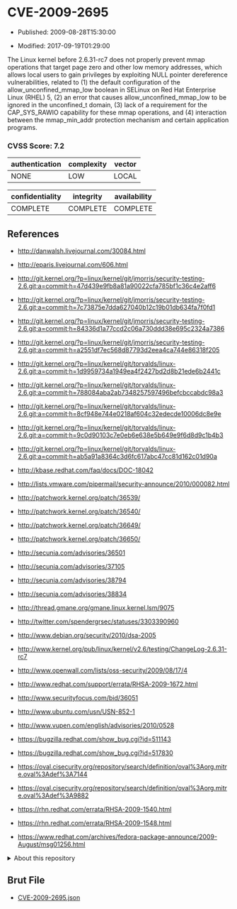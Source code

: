 # CVE-2009-2695

- Published: 2009-08-28T15:30:00

- Modified: 2017-09-19T01:29:00

The Linux kernel before 2.6.31-rc7 does not properly prevent mmap operations that target page zero and other low memory addresses, which allows local users to gain privileges by exploiting NULL pointer dereference vulnerabilities, related to (1) the default configuration of the allow_unconfined_mmap_low boolean in SELinux on Red Hat Enterprise Linux (RHEL) 5, (2) an error that causes allow_unconfined_mmap_low to be ignored in the unconfined_t domain, (3) lack of a requirement for the CAP_SYS_RAWIO capability for these mmap operations, and (4) interaction between the mmap_min_addr protection mechanism and certain application programs.

### CVSS Score: **7.2**

| authentication | complexity | vector |
| --- | --- | --- |
| NONE | LOW | LOCAL |

| confidentiality | integrity | availability |
| --- | --- | --- |
| COMPLETE | COMPLETE | COMPLETE |

## References

* http://danwalsh.livejournal.com/30084.html

* http://eparis.livejournal.com/606.html

* http://git.kernel.org/?p=linux/kernel/git/jmorris/security-testing-2.6.git;a=commit;h=47d439e9fb8a81a90022cfa785bf1c36c4e2aff6

* http://git.kernel.org/?p=linux/kernel/git/jmorris/security-testing-2.6.git;a=commit;h=7c73875e7dda627040b12c19b01db634fa7f0fd1

* http://git.kernel.org/?p=linux/kernel/git/jmorris/security-testing-2.6.git;a=commit;h=84336d1a77ccd2c06a730ddd38e695c2324a7386

* http://git.kernel.org/?p=linux/kernel/git/jmorris/security-testing-2.6.git;a=commit;h=a2551df7ec568d87793d2eea4ca744e86318f205

* http://git.kernel.org/?p=linux/kernel/git/torvalds/linux-2.6.git;a=commit;h=1d9959734a1949ea4f2427bd2d8b21ede6b2441c

* http://git.kernel.org/?p=linux/kernel/git/torvalds/linux-2.6.git;a=commit;h=788084aba2ab7348257597496befcbccabdc98a3

* http://git.kernel.org/?p=linux/kernel/git/torvalds/linux-2.6.git;a=commit;h=8cf948e744e0218af604c32edecde10006dc8e9e

* http://git.kernel.org/?p=linux/kernel/git/torvalds/linux-2.6.git;a=commit;h=9c0d90103c7e0eb6e638e5b649e9f6d8d9c1b4b3

* http://git.kernel.org/?p=linux/kernel/git/torvalds/linux-2.6.git;a=commit;h=ab5a91a8364c3d6fc617abc47cc81d162c01d90a

* http://kbase.redhat.com/faq/docs/DOC-18042

* http://lists.vmware.com/pipermail/security-announce/2010/000082.html

* http://patchwork.kernel.org/patch/36539/

* http://patchwork.kernel.org/patch/36540/

* http://patchwork.kernel.org/patch/36649/

* http://patchwork.kernel.org/patch/36650/

* http://secunia.com/advisories/36501

* http://secunia.com/advisories/37105

* http://secunia.com/advisories/38794

* http://secunia.com/advisories/38834

* http://thread.gmane.org/gmane.linux.kernel.lsm/9075

* http://twitter.com/spendergrsec/statuses/3303390960

* http://www.debian.org/security/2010/dsa-2005

* http://www.kernel.org/pub/linux/kernel/v2.6/testing/ChangeLog-2.6.31-rc7

* http://www.openwall.com/lists/oss-security/2009/08/17/4

* http://www.redhat.com/support/errata/RHSA-2009-1672.html

* http://www.securityfocus.com/bid/36051

* http://www.ubuntu.com/usn/USN-852-1

* http://www.vupen.com/english/advisories/2010/0528

* https://bugzilla.redhat.com/show_bug.cgi?id=511143

* https://bugzilla.redhat.com/show_bug.cgi?id=517830

* https://oval.cisecurity.org/repository/search/definition/oval%3Aorg.mitre.oval%3Adef%3A7144

* https://oval.cisecurity.org/repository/search/definition/oval%3Aorg.mitre.oval%3Adef%3A9882

* https://rhn.redhat.com/errata/RHSA-2009-1540.html

* https://rhn.redhat.com/errata/RHSA-2009-1548.html

* https://www.redhat.com/archives/fedora-package-announce/2009-August/msg01256.html

<details>
<summary>About this repository</summary> 

  This repository is part of the project [Live Hack CVE](https://github.com/Live-Hack-CVE). Main website can be found [www.live-hack.org](https://www.live-hack.org) 
  
  Made by [Sn0wAlice](https://github.com/Sn0wAlice) for the people that care about security and need to have a feed of the latest CVEs. Hope you enjoy it, don't forget to star the repo and follow me on [Twitter](https://twitter.com/Sn0wAlice) and [Github](https://github.com/Sn0wAlice). And that is my [personnal website](https://www.alice-snow.me/)

  - [Home Page](https://github.com/Live-Hack-CVE)
  - [Framework](https://github.com/Live-Hack-CVE/cve-framework)
  - [CVE database](https://github.com/Live-Hack-CVE/full_database)
  - [Changelog](https://github.com/Live-Hack-CVE/Changelog)
</details>

## Brut File

* [CVE-2009-2695.json](https://raw.githubusercontent.com/Live-Hack-CVE/full_database/main/cves/2009/CVE-2009-2695.json)

